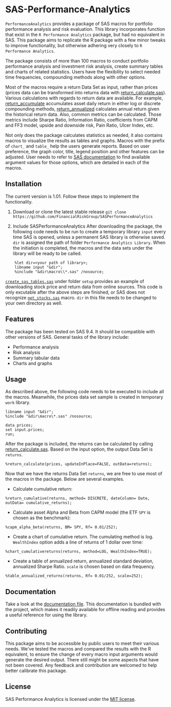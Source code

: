 # SAS-Performance-Analytics
`PerformanceAnalytics` provides a package of SAS macros for portfolio performance analysis and risk evaluation. This library incorporates function that exist in the `R Performance Analytics` package, but had no equivalent in SAS. This package aims to replicate the R package with a few minor tweaks to improve functionality, but otherwise adhering very closely to `R Performance Analytics`. 

The package consists of more than 100 macros to conduct portfolio performance analysis and investment risk analysis, create summary tables and charts of related statistics. Users have the flexibility to select needed time frequencies, compounding methods along with other options. 

Most of the macros require a return Data Set as input, rather than prices (prices data can be transformed into returns data with [return_calculate.sas](https://github.com/FinancialRiskGroup/SASPerformanceAnalytics/blob/master/Performance%20Analytics%20Library/macro/return_calculate.sas)). Various calculations with regards to return data are available. For example, [return_accumulate](https://github.com/FinancialRiskGroup/SASPerformanceAnalytics/blob/master/Performance%20Analytics%20Library/macro/return_accumulate.sas) accumulates asset daily return in either log or discrete compounding methods, [return_annualized](https://github.com/FinancialRiskGroup/SASPerformanceAnalytics/blob/master/Performance%20Analytics%20Library/macro/return_annualized.sas) calculates annual return given the historical return data. Also, common metrics can be calculated. Those metrics include Sharpe Ratio, Information Ratio, coefficients from CAPM and FF3 model, upside and downside risk, Pain Ratio, Ulcer Index, etc. 

Not only does the package calculates statistics as needed, it also contains macros to visualize the results as tables and graphs. Macros with the prefix of `chart_` and `table_` help the users generate reports. Based on user preference, the graph color, title, legend position and other features can be adjusted. User needs to refer to [SAS documentation](http://support.sas.com/documentation/index.html) to find available argument values for those options, which are detailed in each of the macros.

## Installation

The current version is 1.01.
Follow these steps to implement the functionality.

1. Download or clone the latest stable release
   `git clone
    https://github.com/FinancialRiskGroup/SASPerformanceAnalytics`

2. Include SASPerformanceAnalytics
    After downloading the package, the following code needs to be run to create a temporary library `input` every time SAS is opened, unless a permanent SAS library is otherwise saved. `dir` is assigned the path of folder `Performance Analytics Library`. When the initiation is completed, the macros and the data sets under the library will be ready to be called.
```sas
    %let dir=<your path of library>;
    libname input "&dir";
    %include "&dir\macro\\*.sas" /nosource;
```

 [`create_sas_tables.sas`](https://github.com/FinancialRiskGroup/SASPerformanceAnalytics/blob/master/Performance%20Analytics%20Library/setup/create%20SAS%20tables.sas) under folder `setup` provides an example of downloading stock price and return data from
   online sources. This code is only excutable after the above steps are finished, or SAS does not recognize [`get_stocks.sas`](https://github.com/FinancialRiskGroup/SASPerformanceAnalytics/blob/master/Performance%20Analytics%20Library/macro/get_stocks.sas) macro.
   `dir` in this file needs to be changed to your own directory as well.


## Features

The package has been tested on SAS 9.4. It should be compatible with other versions of SAS.
General tasks of the library include:
* Performance analysis
* Risk analysis
* Summary tabular data
* Charts and graphs


## Usage
As described above, the following code needs to be executed to include all the macros. Meanwhile, the prices data set sample is created in temporary `work` library.
```sas
libname input "&dir";
%include "&dir\macro\*.sas" /nosource;

data prices;
set input.prices;
run;
```
After the package is included, the returns can be calculated by calling [return_calculate.sas](https://github.com/FinancialRiskGroup/SASPerformanceAnalytics/blob/master/Performance%20Analytics%20Library/macro/return_calculate.sas). Based on the input option, the output Data Set is `returns`.
```sas
%return_calculate(prices, updateInPlace=FALSE, outData=returns);
```

Now that we have the returns Data Set `returns`, we are free to use most of the macros in the package. Below are several examples.

* Calculate cumulative return:
```sas
%return_cumulative(returns, method= DISCRETE, dateColumn= Date, outData= cumulative_returns);
```

* Calculate asset Alpha and Beta from CAPM model (the ETF `SPY` is chosen as the benchmark):
```sas
%capm_alpha_beta(returns, BM= SPY, Rf= 0.01/252);
```

* Create a chart of cumulative return. The cumulating method is log. `WealthIndex` option adds a line of returns of 1 dollar over time: 
```sas
%chart_cumulativereturns(returns, method=LOG, WealthIndex=TRUE);
```

* Create a table of annualized return, annualized standard deviation, annualized Sharpe Ratio. `scale` is chosen based on data frequency.
```sas
%table_annualized_returns(returns, Rf= 0.01/252, scale=252);
```


## Documentation

Take a look at the [documentation file](https://github.com/FinancialRiskGroup/SASPerformanceAnalytics/blob/master/Performance%20Analytics%20Doc.docx).
This documentation is bundled with the project, which makes it readily
available for offline reading and provides a useful reference for using the library.


## Contributing

This package aims to be accessible by public users to meet their various needs. We've tested the macros and compared the results with the R equivalent, to ensure the change of every macro input arguments would generate the desired output. There still might be some aspects that have not been covered. Any feedback and contribution are welcomed to help better calibrate this package. 

## License

SAS Performance Analytics is licensed under the [MIT license](https://github.com/FinancialRiskGroup/SASPerformanceAnalytics/blob/master/LICENSE).


